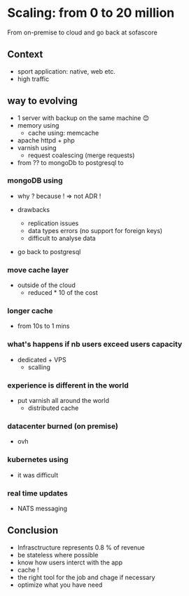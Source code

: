 # Scaling: from 0 to 20 million

From on-premise to cloud and go back at sofascore

## Context

- sport application: native, web etc.
- high traffic

## way to evolving

- 1 server with backup on the same machine 😊
- memory using
  - cache using: memcache
- apache httpd + php
- varnish using
  - request coalescing (merge requests)
- from ?? to mongoDb to postgresql to  

### mongoDB using

- why ? because ! => not ADR !
- drawbacks
  - replication issues
  - data types errors (no support for foreign keys)
  - difficult to analyse data

- go back to postgresql

### move cache layer

- outside of the cloud
  - reduced * 10 of the cost

### longer cache

- from 10s to 1 mins

### what's happens if nb users exceed users capacity 

- dedicated + VPS
  - scalling

### experience is different in the world
- put varnish all around the world
  - distributed cache

### datacenter burned (on premise)
- ovh

### kubernetes using
- it was difficult

### real time updates
- NATS messaging

## Conclusion

- Infrasctructure represents 0.8 % of revenue
- be stateless where possible
- know how users interct with the app
- cache !
- the right tool for the job and chage if necessary
- optimize what you have need